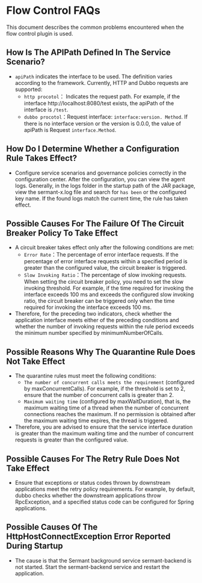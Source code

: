 # Flow Control FAQs

This document describes the common problems encountered when the flow control plugin is used.

## How Is The APIPath Defined In The Service Scenario?

- `apiPath` indicates the interface to be used. The definition varies according to the framework. Currently, HTTP and Dubbo requests are supported:
    - `http procotol`： Indicates the request path. For example, if the interface http://localhost:8080/test exists, the apiPath of the interface is `/test`.
    - `dubbo procotol`：Request interface: `interface:version. Method`. If there is no interface version or the version is 0.0.0, the value of apiPath is Request `interface.Method`.

## How Do I Determine Whether a Configuration Rule Takes Effect?

- Configure service scenarios and governance policies correctly in the configuration center. After the configuration, you can view the agent logs. Generally, in the logs folder in the startup path of the JAR package, view the sermant-x.log file and search for `has been` or the configured key name. If the found logs match the current time, the rule has taken effect.

## Possible Causes For The Failure Of The Circuit Breaker Policy To Take Effect

- A circuit breaker takes effect only after the following conditions are met:
    - `Error Rate`：The percentage of error interface requests. If the percentage of error interface requests within a specified period is greater than the configured value, the circuit breaker is triggered.
    - `Slow Invoking Ratio`：The percentage of slow invoking requests. When setting the circuit breaker policy, you need to set the slow invoking threshold. For example, if the time required for invoking the interface exceeds 100 ms and exceeds the configured slow invoking ratio, the circuit breaker can be triggered only when the time required for invoking the interface exceeds 100 ms.
- Therefore, for the preceding two indicators, check whether the application interface meets either of the preceding conditions and whether the number of invoking requests within the rule period exceeds the minimum number specified by minimumNumberOfCalls.

## Possible Reasons Why The Quarantine Rule Does Not Take Effect

- The quarantine rules must meet the following conditions:
    - `The number of concurrent calls meets the requirement` (configured by maxConcurrentCalls). For example, if the threshold is set to 2, ensure that the number of concurrent calls is greater than 2.
    - `Maximum waiting time` (configured by maxWaitDuration), that is, the maximum waiting time of a thread when the number of concurrent connections reaches the maximum. If no permission is obtained after the maximum waiting time expires, the thread is triggered.
- Therefore, you are advised to ensure that the service interface duration is greater than the maximum waiting time and the number of concurrent requests is greater than the configured value.

## Possible Causes For The Retry Rule Does Not Take Effect

- Ensure that exceptions or status codes thrown by downstream applications meet the retry policy requirements. For example, by default, dubbo checks whether the downstream applications throw RpcException, and a specified status code can be configured for Spring applications.

## Possible Causes Of The HttpHostConnectException Error Reported During Startup

- The cause is that the Sermant background service sermant-backend is not started. Start the sermant-backend service and restart the application.